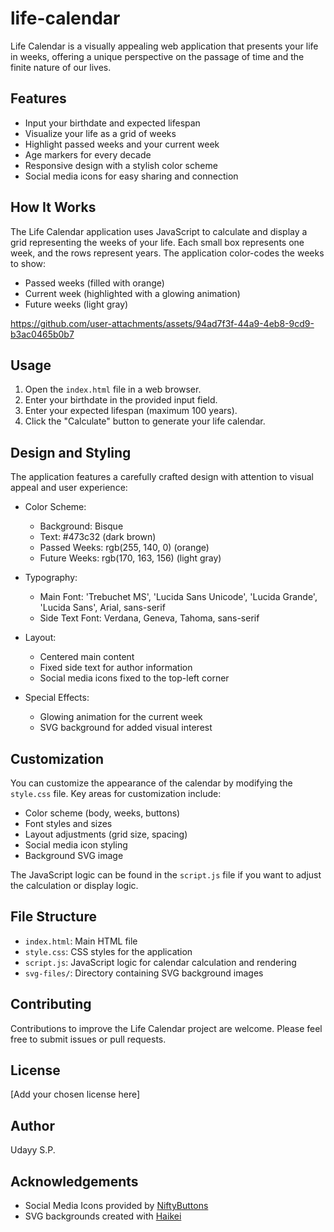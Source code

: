 # life-calendar

Life Calendar is a visually appealing web application that presents your life in weeks, offering a unique perspective on the passage of time and the finite nature of our lives.

## Features

- Input your birthdate and expected lifespan
- Visualize your life as a grid of weeks
- Highlight passed weeks and your current week
- Age markers for every decade
- Responsive design with a stylish color scheme
- Social media icons for easy sharing and connection

## How It Works

The Life Calendar application uses JavaScript to calculate and display a grid representing the weeks of your life. Each small box represents one week, and the rows represent years. The application color-codes the weeks to show:

- Passed weeks (filled with orange)
- Current week (highlighted with a glowing animation)
- Future weeks (light gray)


https://github.com/user-attachments/assets/94ad7f3f-44a9-4eb8-9cd9-b3ac0465b0b7


## Usage

1. Open the `index.html` file in a web browser.
2. Enter your birthdate in the provided input field.
3. Enter your expected lifespan (maximum 100 years).
4. Click the "Calculate" button to generate your life calendar.

## Design and Styling

The application features a carefully crafted design with attention to visual appeal and user experience:

- Color Scheme: 
  - Background: Bisque
  - Text: #473c32 (dark brown)
  - Passed Weeks: rgb(255, 140, 0) (orange)
  - Future Weeks: rgb(170, 163, 156) (light gray)

- Typography:
  - Main Font: 'Trebuchet MS', 'Lucida Sans Unicode', 'Lucida Grande', 'Lucida Sans', Arial, sans-serif
  - Side Text Font: Verdana, Geneva, Tahoma, sans-serif

- Layout:
  - Centered main content
  - Fixed side text for author information
  - Social media icons fixed to the top-left corner

- Special Effects:
  - Glowing animation for the current week
  - SVG background for added visual interest

## Customization

You can customize the appearance of the calendar by modifying the `style.css` file. Key areas for customization include:

- Color scheme (body, weeks, buttons)
- Font styles and sizes
- Layout adjustments (grid size, spacing)
- Social media icon styling
- Background SVG image

The JavaScript logic can be found in the `script.js` file if you want to adjust the calculation or display logic.

## File Structure

- `index.html`: Main HTML file
- `style.css`: CSS styles for the application
- `script.js`: JavaScript logic for calendar calculation and rendering
- `svg-files/`: Directory containing SVG background images

## Contributing

Contributions to improve the Life Calendar project are welcome. Please feel free to submit issues or pull requests.

## License

[Add your chosen license here]

## Author

Udayy S.P.

## Acknowledgements

- Social Media Icons provided by [NiftyButtons](https://niftybuttons.com)
- SVG backgrounds created with [Haikei](https://app.haikei.app/)

